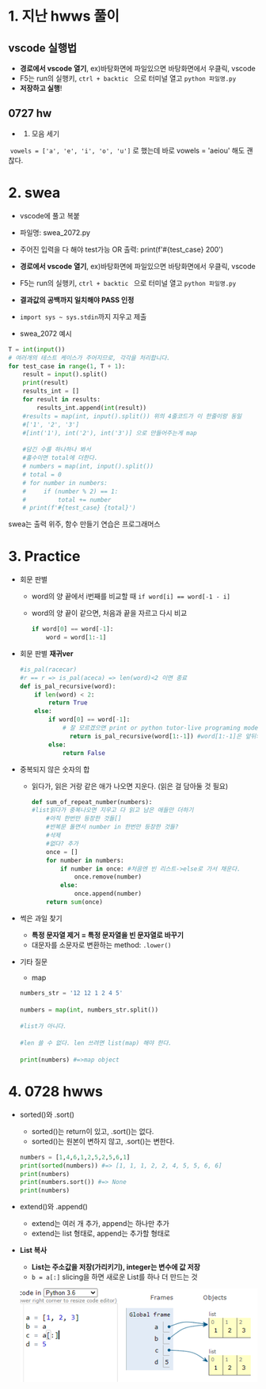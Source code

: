 # 1. 지난 hwws 풀이

## vscode 실행법

- **경로에서 vscode 열기**, ex)바탕화면에 파일있으면 바탕화면에서 우클릭, vscode
- F5는 run의 실행키, `ctrl + backtic ` 으로 터미널 열고 `python 파일명.py`
- **저장하고 실행**!

## 0727 hw 

- 1. 모음 세기

​	`vowels = ['a', 'e', 'i', 'o', 'u']` 로 했는데 바로 vowels = 'aeiou' 해도 괜찮다.



 # 2. swea

- vscode에 풀고 복붙

- 파일명: swea_2072.py
- 주어진 입력을 다 해야 test가능 OR 출력: print(f'#{test_case} 200')
- **경로에서 vscode 열기**, ex)바탕화면에 파일있으면 바탕화면에서 우클릭, vscode
- F5는 run의 실행키, `ctrl + backtic ` 으로 터미널 열고 `python 파일명.py`
- **결과값의 공백까지 일치해야 PASS 인정**
- `import sys ~ sys.stdin`까지 지우고 제출
- swea_2072 예시

```python
T = int(input())
# 여러개의 테스트 케이스가 주어지므로, 각각을 처리합니다.
for test_case in range(1, T + 1):
    result = input().split()
    print(result)
    results_int = []
    for result in results:
        results_int.append(int(result))
    #results = map(int, input().split()) 위의 4줄코드가 이 한줄이랑 동일
    #['1', '2', '3']
    #[int('1'), int('2'), int('3')] 으로 만들어주는게 map

    #담긴 수를 하나하나 봐서
    #홀수이면 total에 더한다.
    # numbers = map(int, input().split())
    # total = 0
    # for number in numbers:
    #     if (number % 2) == 1:
    #         total += number
    # print(f'#{test_case} {total}')
```



swea는 출력 위주, 함수 만들기 연습은 프로그래머스



# 3. Practice

- 회문 판별

  - word의 양 끝에서 i번째를 비교할 때 `if word[i] == word[-1 - i]`

  - word의 양 끝이 같으면, 처음과 끝을 자르고 다시 비교

    ```python
    if word[0] == word[-1]:
        word = word[1:-1]
    ```

- 회문 판별 **재귀ver**

  ```python
  #is_pal(racecar)
  #r == r => is_pal(aceca) => len(word)<2 이면 종료
  def is_pal_recursive(word):
      if len(word) < 2:
          return True
      else:
          if word[0] == word[-1]:
              # 잘 모르겠으면 print or python tutor-live programing mode
             	return is_pal_recursive(word[1:-1]) #word[1:-1]은 앞뒤의 똑같은 문자 뺀거
          else:
              return False
  ```

- 중복되지 않은 숫자의 합

  - 읽다가, 읽은 거랑 같은 애가 나오면 지운다. (읽은 걸 담아둘 것 필요)

    ```python
    def sum_of_repeat_number(numbers):
    #list읽다가 중복나오면 지우고 다 읽고 남은 애들만 더하기
        #아직 한번만 등장한 것들[]
        #반복문 돌면서 number in 한번만 등장한 것들?
        #삭제
        #없다? 추가
        once = []
        for number in numbers:
            if number in once: #처음엔 빈 리스트->else로 가서 채운다. 
                once.remove(number)
            else:
                once.append(number)
        return sum(once)
    ```

- 썩은 과일 찾기

  - **특정 문자열 제거 = 특정 문자열을 빈 문자열로 바꾸기**
  - 대문자를 소문자로 변환하는 method: `.lower()`

  

- 기타 질문

  - map

  ```python
  numbers_str = '12 12 1 2 4 5'
  
  numbers = map(int, numbers_str.split())
  
  #list가 아니다.
  
  #len 쓸 수 없다. len 쓰려면 list(map) 해야 한다.
  
  print(numbers) #=>map object
  ```

# 4. 0728 hwws

- sorted()와 .sort() 

  - sorted()는 return이 있고, .sort()는 없다.
  - sorted()는 원본이 변하지 않고, .sort()는 변한다.

  ```python
  numbers = [1,4,6,1,2,5,2,5,6,1]
  print(sorted(numbers)) #=> [1, 1, 1, 2, 2, 4, 5, 5, 6, 6]
  print(numbers)
  print(numbers.sort()) #=> None
  print(numbers)
  ```

- extend()와 .append()

  - extend는 여러 개 추가, append는 하나만 추가
  - extend는 list 형태로, append는 추가할 형태로

- **List 복사**

  - **List는  주소값을 저장(가리키기), integer는 변수에 값 저장**
  - `b = a[:]` slicing을 하면 새로운 List를 하나 더 만드는 것

  ![image-20200728171259401](0728_데이터구조_실습.assets/image-20200728171259401.png)

  



